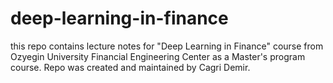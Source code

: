 # deep-learning-in-finance

this repo contains lecture notes for "Deep Learning in Finance" course from Ozyegin University Financial Engineering Center as a Master's program course. Repo was created and maintained by Cagri Demir. 
